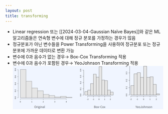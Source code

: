 ```yaml
---
layout: post
title: transforming
---
```


- Linear regression 또는 [[2024-03-04-Gaussian Naïve Bayes]]와 같은 ML 알고리즘들은 연속형 변수에 대해 정규 분포를 가정하는 경우가 많음 
- 정규분포가 아닌 변수들을 Power Transforming을 사용하여 정규분포 또는 정규분포에 가까운 데이터로 변환 가능 
- 변수에 0과 음수가 없는 경우→ Box-Cox Transforming 적용 
- 변수에 0과 음수가 포함된 경우→ YeoJohnson Transforming 적용
    ![image](https://github.com/code7ssage/code7ssage.github.io/blob/master/assets/attached%20file/Pasted%20image%2020240103131604.png?raw=true)

